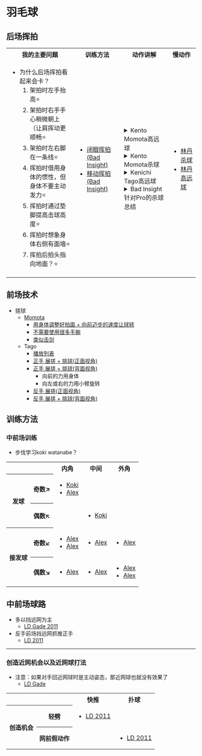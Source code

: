<link href="https://cdn.jsdelivr.net/npm/bootstrap@5.3.3/dist/css/bootstrap.min.css" rel="stylesheet"
    integrity="sha384-QWTKZyjpPEjISv5WaRU9OFeRpok6YctnYmDr5pNlyT2bRjXh0JMhjY6hW+ALEwIH" crossorigin="anonymous">

<style>
.vscode-light th {
    border-color: rgba(0, 0, 0, 0.18);
}
</style>

# 羽毛球

## 后场挥拍

<table class="table table-bordered">
<tr>
<th>我的主要问题</th>
<th>训练方法</th>
<th>动作讲解</th>
<th>慢动作</th>
</tr>
<tr>
<td>

- 为什么后场挥拍看起来会卡？
  1. 架拍时左手抬高⭐
  2. 架拍时右手手心稍微朝上（让肩挥动更顺畅⭐
  3. 架拍时左右脚在一条线⭐
  4. 挥拍时借用身体的惯性，但身体不要主动发力⭐
  5. 挥拍时通过垫脚提高击球高度⭐
  6. 挥拍时想象身体右侧有面墙⭐
  7. 挥拍后拍头指向地面？⭐

</td>
<td>

- [闭眼挥拍(Bad Insight)](https://youtube.com/clip/Ugkx57GNlQd54UIumg9D9dRqiWS_73tpY9sk?si=cQT1pTE0f-B1CA7v)
- [移动挥拍(Bad Insight)](https://youtube.com/clip/Ugkx7a1GHfIKU6r-vspcPkesfjOxdDMO9409?si=sY1eVK4jfacbdWZ0)

</td>
<td>

<details>
<summary>Kento Momota高远球</summary>

1. [高远球最重要的点是高度](https://www.bilibili.com/video/BV1Xy4y1p7VZ?t=47.7)
   - 需要高度刚好的弧线(不够高会被对手杀回来，过高又会浪费时间)
2. [主动时身体前倾在高点打，被动时降低击球点](https://www.bilibili.com/video/BV1Xy4y1p7VZ?t=70.6)
3. [打球时将重心保持在中间](https://www.bilibili.com/video/BV1Xy4y1p7VZ?t=90.5)
4. [保持重心，让高远球、杀球、吊球前期动作一致；打高远球时，球拍最后指向前方；杀球时，球拍指向地面](https://www.bilibili.com/video/BV1Xy4y1p7VZ?t=161.7)

- [KM正手底线和反手底线示范](https://www.bilibili.com/video/BV1Xy4y1p7VZ?t=184.5)

</details>

<details>
<summary>Kento Momota杀球</summary>

- [杀球的关键是Timing + 早点进入落点](https://www.bilibili.com/video/BV1fq4y1J71i?t=48.7)
- [杀球瞬间才握拍](https://www.bilibili.com/video/BV1fq4y1J71i?t=141.5)
- [击球后有被向前推的感觉](https://www.bilibili.com/video/BV1fq4y1J71i?t=231.5)

</details>

<details>
<summary>Kenichi Tago高远球</summary>

1. [取球扔球+1234步伐](https://www.bilibili.com/video/BV1DT4y1U7qC?t=50.2)
2. [挥拍时身体成一条直线，是一个好的挥拍效果](https://www.bilibili.com/video/BV1DT4y1U7qC?t=84.5)
   - 说明使用了腿部发力
3. [扔球时的击球点](https://www.bilibili.com/video/BV1DT4y1U7qC?t=158.1)
4. [扔球时不要用手的力量](https://www.bilibili.com/video/BV1DT4y1U7qC?t=290.6)

</details>

<details>
<summary>Bad Insight针对Pro的杀球总结</summary>

- [Perfect Rotation](https://youtube.com/clip/UgkxsvdxvTT1qNsRtprFtUSTjUxwmFSw7HJ1?si=XDtbpsEvVGvj6wIZ)
  1. [Rotation Amount](https://youtube.com/clip/UgkxoH2Yzz9dMyyQ2oj54_FM4ZJ1Yp18iGaI?si=Ehk9sE8XKImfxWeW)
     - [tip1: facing sidewards in the preparation](https://youtube.com/clip/UgkxT09pnuP_ezKGIiu3uCkiONXSxQHsEo8k?si=BumvA2B7LPgOAUn0)
     - [tip2: practiceing stretching out your chest by threading a stick through your arms](https://youtube.com/clip/Ugkxx_pA9CUimLnHFFcraEGXLmaEKWyMBUsR?si=92ntv4p_kq67_hh7)
  2. [Rotation Speed(legs -> hips -> torso)](https://youtube.com/clip/UgkxAc2JP8mjntqPB9Iy9oyYdaDCH8x59dwh?si=Nb1U49uSX-HCifAC)
     - [use non-racket arm](https://youtube.com/clip/Ugkxf7910FCL087y9twbYtOBBIRzRtt4azYw?si=XNubmiJZg9Yj_EHA)
     - [tip: facing sidewards and rotating torso + 左手拉到腰附近](https://youtube.com/clip/Ugkx037XZwwiM4q7jWM5v8ov1BMeQcpR8kpK?si=EMCwFwvQYoW2hH5o)
- Perfect Timing
  - [握拍放松 + 正手握拍](https://youtube.com/clip/UgkxRLeXxNDmyzYKpBizB2WBwsJy4hdvtHCV?si=1NgOC5ZWFRRTvDzr)
- [Perfect Placement](https://youtube.com/clip/Ugkx4RgPeT_eUmCEDbLzNAjp3VStyTrOxYHt?si=CoPx5sQXUBEWm8B8)
  - [杀两侧+杀追身](https://youtube.com/clip/UgkxVC6ri2BubqbkOREwdNfPhnFVIAnhxJu1?si=0vgYmTKW0arIt1w6)

</details>

</td>
<td>

- [林丹杀球](https://www.youtube.com/watch?v=1N1LXdgkj70)
- [林丹高远球](https://www.youtube.com/watch?v=Kv3BmVE7smU)

</td>
</tr>
</table>

## 前场技术




- 搓球
  - [Momota](https://www.bilibili.com/video/BV1Kf4y1s71c?t=133.0)
    - [用身体调整好拍面 + 向前迈步的速度让球转](https://www.bilibili.com/video/BV1Kf4y1s71c?t=82.6)
    - [不需要使用很多手腕](https://www.bilibili.com/video/BV1Kf4y1s71c?t=73.0)
    - [类似击剑](https://www.bilibili.com/video/BV1Kf4y1s71c?t=259.1)
  - Tago
    - [播放列表](https://www.bilibili.com/video/BV1254y1r7HY?spm_id_from=333.788.videopod.sections&vd_source=e34ac76719ec23253957c15cc4c3c375)
    - [正手 展搓 + 挑球(正面视角)](https://youtube.com/clip/UgkxSbzO99_bL595HyIu1jh2NdZxnVE6K3Di?si=hzm1IZx5ytJBUJ5Z)
    - [正手 展搓 + 挑球(背面视角)](https://youtube.com/clip/Ugkxd1UJf051Jyyz17WYiyRKa2d2pX89svYt?si=U1_9pJjGVYAX2pit)
      - 向前的力用身体
      - 向左或右的力用小臂旋转
    - [反手 展搓(正面视角)](https://youtube.com/clip/Ugkx4aVwqEn9IJAd5kjZ5TNzYfxaVtydamnh?si=SnGKrDBvJrxN5zuX)
    - [反手 展搓 + 挑球(背面视角)](https://youtube.com/clip/UgkxXdeU45dnhJhXehRfL5dixDQXaTKC6yMG?si=yXKR_I_ArbE-5cPq)

## 训练方法

### 中前场训练

- 步伐学习koki watanabe？

<table class="table table-bordered">
<tr>
<th colspan="2"></th><th>内角</th><th>中间</th><th>外角</th>
</tr>
<tr>
<th rowspan="2">发球</th>
<th>

奇数$\nearrow$

</th>
<td>

- [Koki](https://youtube.com/clip/UgkxRSSuFiUywR38OjfSPqMslCES-24xbqqF?si=LEOB3Pp9sd_LXCkA)
- [Alex](https://youtube.com/clip/Ugkx1RVyBKhJMQAiJnRqHh_Fz7JhlWEgYc-r?si=qyxwJitDDGPyxZvW)

</td>
<td></td>
<td></td>

</tr>
<tr>
<th>

偶数$\nwarrow$

</th>

<td>
</td>
<td>

- [Koki](https://youtube.com/clip/UgkxUCQWlzwjEgohTOa-2DSHhpHOlOxioo6m?si=Yem0TQLu_msFJgCw)

</td>
<td>
</td>
</tr>
<tr>
<th rowspan="2">接发球</th>
<th>

奇数$\swarrow$

</th>
<td>

- [Alex](https://youtube.com/clip/UgkxkpvNSeiUUo72ZEra4P0H8s_aR_RMsb2K?si=UVBbA-llRTTF28_p)
- [Alex](https://youtube.com/clip/UgkxN0WemOeYs4kyyYnnrgl2KdWE1s4XhEOX?si=bz4LNdS2tRWu9sq5)

</td>

<td>

- [Alex](https://youtube.com/clip/UgkxAUtP3MGC8e6y7Wnq8a3CSey-bciduPR9?si=6vlhbF-XkhLFdqy-)

</td>
<td>

- [Alex](https://youtube.com/clip/UgkxTEqXB5XVtPLEW47I3XqEICxrXPNG931V?si=ymX2Tyir7Jd5xcb6)

</td>

</tr>
<tr>
<th>

偶数$\searrow$

</th>
<td>

- [Alex](https://youtube.com/clip/UgkxZPeupi0gaDt3tXH5GUKBKsQCrMt4dhYC?si=kNc4eZ2EHYIM3fiv)

</td>
<td>

- [Alex](https://youtube.com/clip/UgkxOOeuXgTzGu8WLHSBP9vGrh__D0ThOgQi?si=coFKtxgJeJGURi-0)

</td>
<td>

- [Alex](https://youtube.com/clip/UgkxvD7VInzJ39Jki4XC5JcQQ4HM5ZEEguFu?si=a5ncmDayJ9mYJ4Mj)
- [Alex](https://youtube.com/clip/UgkxvHovE6TNW_wvddxnI4z52Hsh9qsNgfJi?si=kS-OS7u7VX6fTI9i)

</td>
</tr>
</table>

## 中前场球路

- 多以挡远网为主
  - [LD Gade 2011](https://youtube.com/clip/UgkxejDJmjbj7nLKqd7So1PEl598xnfCbXiB?si=oLtFU5IGvOe4tke-)
- 反手前场挡远网抓推正手
  - [LD 2011](https://youtube.com/clip/UgkxM_LbY7SGn1Yl1Y6M7rYWNsZQ55sXvOv9?si=uyzGA0QWQHv4T74v)

---

### 创造近网机会以及近网球打法

- 注意：如果对手回近网球时是主动姿态，那近网球也就没有效果了
  - [LD Gade](https://youtube.com/clip/UgkxwT_blAYMADz66_cVTw6Fpd6ZL_4509cg?si=TrYY1qFFba49nuwu)

<table class="table">
<tr>
<th colspan="2"></th>
<th>快推</th>
<th>扑球</th>
</tr>
<tr>
<th rowspan="2">创造机会</th>
<th>轻劈</th>
<td>

- [LD 2011](https://youtube.com/clip/Ugkx7OVK8bEuYZH8MteI10R0dE0-pgE9WNN_?si=4qjZz5f5Tq97nCuX)

</td>
<td></td>
</tr>
<tr>
<th>网前假动作</th>
<td></td>
<td>

- [LD 2011](https://youtube.com/clip/UgkxsKboKtsOG9EvKMwsnqCI3FAyVEXJO1h_?si=sUq8TibMq8_fNcS5)

</td>
</tr>
</table>
